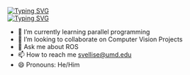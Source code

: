 
[![Typing SVG](https://readme-typing-svg.herokuapp.com?lines=This+is+Sai+Charan;Welcome+to+my+profile)](https://git.io/typing-svg)
<br />
[![Typing SVG](https://readme-typing-svg.herokuapp.com?color=2EF7AB&multiline=true&lines=I+am+a+Graduate+Student+at+UMD+;I+am+currently+studying+Robotics)](https://git.io/typing-svg)

- 🌱 I’m currently learning parallel programming
- 👯 I’m looking to collaborate on Computer Vision Projects
- 💬 Ask me about ROS
- 📫 How to reach me svellise@umd.edu
- 😄 Pronouns: He/Him
<!--
**Sri-Sai-Charan/Sri-Sai-Charan** is a ✨ _special_ ✨ repository because its `README.md` (this file) appears on your GitHub profile.

Here are some ideas to get you started:

- 🔭 I’m currently working on ...
- 🌱 I’m currently learning ...
- 👯 I’m looking to collaborate on ...
- 🤔 I’m looking for help with ...
- 💬 Ask me about ...
- 📫 How to reach me: ...
- 😄 Pronouns: ...
- ⚡ Fun fact: ...
-->
